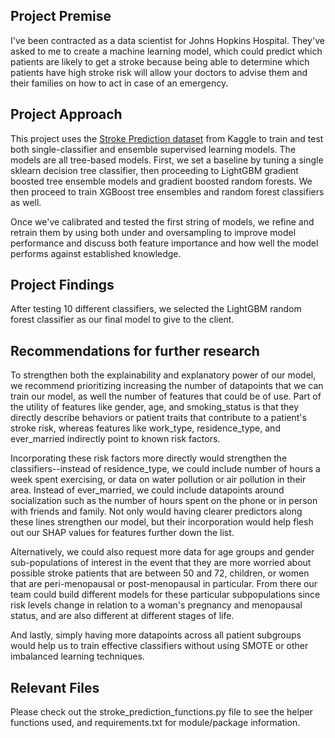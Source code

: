 ## Project Premise 

I've been contracted as a data scientist for Johns Hopkins Hospital. They've asked to me to create a machine learning model, which could 
predict which patients are likely to get a stroke because being able to determine which patients have 
high stroke risk will allow your doctors to advise them and their families on how to act in case of an emergency.

## Project Approach

This project uses the [Stroke Prediction dataset](https://www.kaggle.com/datasets/fedesoriano/stroke-prediction-dataset) from Kaggle to train and test both single-classifier and ensemble supervised learning models. 
The models are all tree-based models. First, we set a baseline by tuning a single sklearn decision tree classifier, then proceeding to LightGBM gradient boosted tree ensemble models and gradient boosted random forests. 
We then proceed to train XGBoost tree ensembles and random forest classifiers as well.

Once we've calibrated and tested the first string of models, we refine and retrain them by using both under and oversampling to improve model performance and discuss both feature importance and how well the model performs against established knowledge.


## Project Findings
After testing 10 different classifiers, we selected the LightGBM random forest classifier as our final model to give to the client. 

## Recommendations for further research
To strengthen both the explainability and explanatory power of our model, we recommend prioritizing increasing the number of datapoints that we can train our model, as well the number of features that could be of use. Part of the utility of features like gender,
age, and smoking_status is that they directly describe behaviors or patient traits that contribute to a patient's stroke risk, whereas features like work_type, residence_type, and ever_married indirectly point to known risk factors. 

Incorporating these risk factors more directly would strengthen the classifiers--instead of residence_type, we could include number of hours a week spent exercising, or data on water pollution or air pollution in their area. Instead of ever_married,
we could include datapoints around socialization such as the number of hours spent on the phone or in person with friends and family. Not only would having clearer predictors along these lines strengthen our model, but their incorporation would help flesh out our SHAP 
values for features further down the list. 

Alternatively, we could also request more data for age groups and gender sub-populations of interest in the event that they are more worried about possible stroke patients that are between 50 and 72, children, or women that are peri-menopausal or post-menopausal
in particular. From there our team could build different models for these particular subpopulations since risk levels change in relation to a woman's pregnancy and menopausal status, and are also different at different stages of life. 

And lastly, simply having more datapoints across all patient subgroups would help us to train effective classifiers without using SMOTE or other imbalanced learning techniques. 

## Relevant Files
Please check out the stroke_prediction_functions.py file to see the helper functions used, and requirements.txt for module/package information. 

